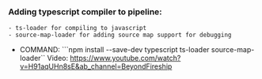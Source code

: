 ### Adding typescript compiler to pipeline:
    - ts-loader for compiling to javascript
    - source-map-loader for adding source map support for debugging 
    
- COMMAND: ```npm install --save-dev typescript ts-loader source-map-loader``
Video: https://www.youtube.com/watch?v=H91aqUHn8sE&ab_channel=BeyondFireship



